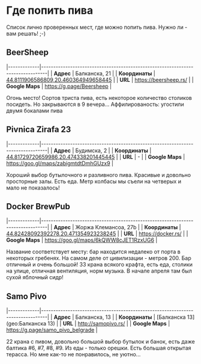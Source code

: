 # Где попить пива

Список лично проверенных мест, где можно попить пива. Нужно ли - вам решать! ;-)

## BeerSheep

|-------------|--------------------------------------------------------------------------------|
| **Адрес**       | Балканска, 21                                                                   |
| **Координаты**  | [44.8111906586809,20.460364949658445](geo:44.8111906586809,20.460364949658445) |
| **URL**         | https://beersheep.rs/                                                          |
| **Google Maps** | https://g.page/Beersheep                                                 |


Огонь место! Сортов триста пива, есть некоторое количество столиков посидеть. Но закрываются в 9 вечера... Аффилированость: угостили двумя бокалами пива

## Pivnica Zirafa 23

|-------------|--------------------------------------------------------------------------------|
| **Адрес**       | Будимска, 2                                                                   |
| **Координаты**  | [44.81729720659986,20.474338201445445](geo:44.81729720659986,20.474338201445445) |
| **URL**         | -                                                          |
| **Google Maps** | https://goo.gl/maps/zabigmtdtDmhGUzx9                                                 |


Хороший выбор бутылочного и разливного пива. Красивые и довольно просторные залы. Есть еда. Метр колбасы мы съели на четверых и мало не показалось!

## Docker BrewPub

|-------------|--------------------------------------------------------------------------------|
| **Адрес**       | Жоржа Клемансоа, 27b                                                                   |
| **Координаты**  | [44.82428092392278,20.471354923238245](geo:44.82428092392278,20.471354923238245) |
| **URL**         | https://docker.rs/                                                          |
| **Google Maps** | https://goo.gl/maps/6kQWW8cJET1RzxUG6                                                 |


Название соответствует месту: бар находится недалеко от порта в некоторых гребенях. На самом деле от цивилизации - метров 200. Бар отличный и очень большой! 33 крана всякого крафта, есть еда, столики на улице, отличная вентиляция, норм музыка. В начале апреля там был сухой яблочный сидр!

## Samo Pivo

|-------------|--------------------------------------------------------------------------------|
| **Адрес**       | Балканска, 13                                                                   |
| **Координаты**  | [Балканска 13](geo:Балканска 13) |
| **URL**         | http://samopivo.rs/                                                          |
| **Google Maps** | https://g.page/samo_pivo_belgrade                                                 |


22 крана с пивом, довольно большой выбор бутылок и банок, есть даже балтика #6, #7, #8, #9. Из еды - только орешки. Есть большая открытая терасса. Но мне как-то не понравилось, не уютно...
